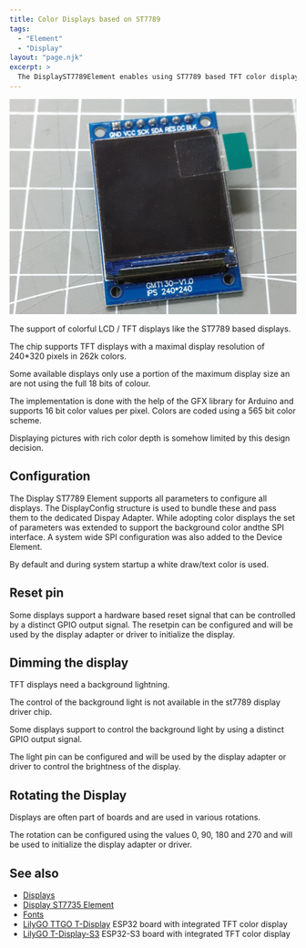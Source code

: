 ```yaml
---
title: Color Displays based on ST7789
tags:
  - "Element"
  - "Display"
layout: "page.njk"
excerpt: >
  The DisplayST7789Element enables using ST7789 based TFT color displays.
---
```


![st7789 display](/elements/display/st7789.jpg)

The support of colorful LCD / TFT displays like the ST7789 based displays.

The chip supports TFT displays
with a maximal display resolution of 240*320 pixels in 262k colors.

Some available displays only use a portion of the maximum display size an are not using the full 18 bits of colour.


The implementation is done with the help of the GFX library for Arduino and supports 16 bit color values per pixel. Colors are coded using a 565 bit color scheme.

Displaying pictures with rich color depth is somehow limited by this design decision.


## Configuration

The Display ST7789 Element supports all parameters to configure all displays. The DisplayConfig structure is used to bundle these and pass them to the dedicated Dispay Adapter. While adopting color displays the set of parameters was extended to support the background color andthe SPI interface. A system wide SPI configuration was also added to the Device Element.

By default and during system startup a white draw/text color is used.


## Reset pin

Some displays support a hardware based reset signal that can be controlled by a distinct GPIO output signal. The resetpin can be configured and will be used by the display adapter or driver to initialize the display.


## Dimming the display

TFT displays need a background lightning.

The control of the background light is not available in the st7789 display driver chip.

Some displays support to control the background light by using a distinct GPIO output signal.

The light pin can be configured and will be used by the display adapter or driver to control the brightness of the display.


## Rotating the Display

Displays are often part of boards and are used in various rotations.

The rotation can be configured using the values 0, 90, 180 and 270 and will be used to initialize the display adapter or driver.


## See also

* [Displays](/elements/display/index.md)
* [Display ST7735 Element](/elements/display/st7735.md)
* [Fonts](/elements/display/fonts.md)
* [LilyGO TTGO T-Display](/boards/esp32/ttgo-t-display.md) ESP32 board with integrated TFT color display
* [LilyGO T-Display-S3](/boards/esp32s3/lilygo-t-display-s3.md) ESP32-S3 board with integrated TFT color display